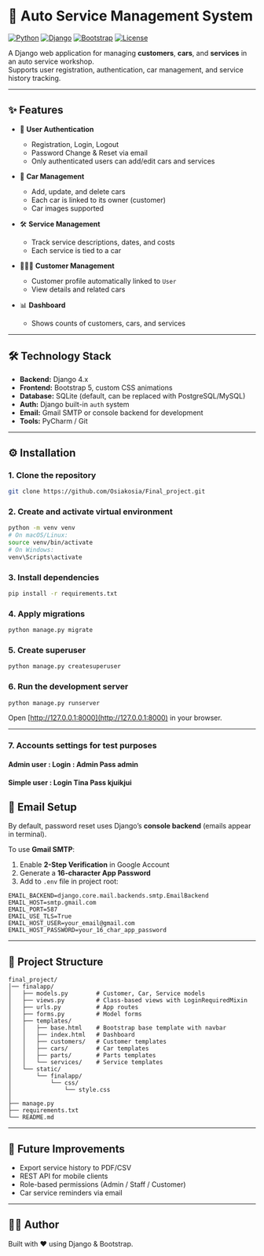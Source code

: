 # 🚗 Auto Service Management System

[![Python](https://img.shields.io/badge/Python-3.10+-blue.svg)](https://www.python.org/)
[![Django](https://img.shields.io/badge/Django-4.x-green.svg)](https://www.djangoproject.com/)
[![Bootstrap](https://img.shields.io/badge/Bootstrap-5.x-purple.svg)](https://getbootstrap.com/)
[![License](https://img.shields.io/badge/License-MIT-orange.svg)](LICENSE)

A Django web application for managing **customers**, **cars**, and **services** in an auto service workshop.  
Supports user registration, authentication, car management, and service history tracking.

---

## ✨ Features

- 👤 **User Authentication**
  - Registration, Login, Logout
  - Password Change & Reset via email
  - Only authenticated users can add/edit cars and services

- 🚗 **Car Management**
  - Add, update, and delete cars
  - Each car is linked to its owner (customer)
  - Car images supported

- 🛠 **Service Management**
  - Track service descriptions, dates, and costs
  - Each service is tied to a car

- 👨‍👩‍👦 **Customer Management**
  - Customer profile automatically linked to `User`
  - View details and related cars

- 📊 **Dashboard**
  - Shows counts of customers, cars, and services

---

## 🛠 Technology Stack

- **Backend:** Django 4.x  
- **Frontend:** Bootstrap 5, custom CSS animations  
- **Database:** SQLite (default, can be replaced with PostgreSQL/MySQL)  
- **Auth:** Django built-in `auth` system  
- **Email:** Gmail SMTP or console backend for development  
- **Tools:** PyCharm / Git

---

## ⚙️ Installation

### 1. Clone the repository
```bash
git clone https://github.com/Osiakosia/Final_project.git
```

### 2. Create and activate virtual environment
```bash
python -m venv venv
# On macOS/Linux:
source venv/bin/activate
# On Windows:
venv\Scripts\activate
```

### 3. Install dependencies
```bash
pip install -r requirements.txt
```

### 4. Apply migrations
```bash
python manage.py migrate
```

### 5. Create superuser
```bash
python manage.py createsuperuser
```

### 6. Run the development server
```bash
python manage.py runserver
```

Open [http://127.0.0.1:8000](http://127.0.0.1:8000) in your browser.

---

### 7. Accounts settings for test purposes 

#### Admin user : Login : Admin    Pass  admin
#### Simple user : Login Tina      Pass kjuikjui

## 📧 Email Setup

By default, password reset uses Django’s **console backend** (emails appear in terminal).

To use **Gmail SMTP**:

1. Enable **2-Step Verification** in Google Account  
2. Generate a **16-character App Password**  
3. Add to `.env` file in project root:

```env
EMAIL_BACKEND=django.core.mail.backends.smtp.EmailBackend
EMAIL_HOST=smtp.gmail.com
EMAIL_PORT=587
EMAIL_USE_TLS=True
EMAIL_HOST_USER=your_email@gmail.com
EMAIL_HOST_PASSWORD=your_16_char_app_password
```

---

## 📂 Project Structure

```
final_project/
│── finalapp/
│   ├── models.py        # Customer, Car, Service models
│   ├── views.py         # Class-based views with LoginRequiredMixin
│   ├── urls.py          # App routes
│   ├── forms.py         # Model forms
│   ├── templates/
│   │   ├── base.html    # Bootstrap base template with navbar
│   │   ├── index.html   # Dashboard
│   │   ├── customers/   # Customer templates
│   │   ├── cars/        # Car templates
│   │   ├── parts/       # Parts templates
│   │   └── services/    # Service templates
│   └── static/
│       └── finalapp/
│           └── css/
│               └── style.css
│
├── manage.py
├── requirements.txt
└── README.md
```

---

## 🚀 Future Improvements

- Export service history to PDF/CSV  
- REST API for mobile clients  
- Role-based permissions (Admin / Staff / Customer)  
- Car service reminders via email

---

## 👨‍💻 Author

Built with ❤️ using Django & Bootstrap.
